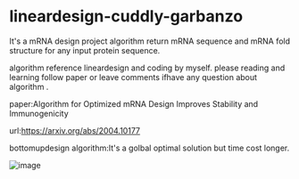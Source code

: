 # lineardesign-cuddly-garbanzo
It's a mRNA design project  algorithm return mRNA sequence and mRNA fold structure for any input protein sequence.

algorithm reference lineardesign and coding by myself. please reading and learning follow paper or leave comments ifhave any question about algorithm .

paper:Algorithm for Optimized mRNA Design Improves Stability and Immunogenicity

url:https://arxiv.org/abs/2004.10177

bottomupdesign algorithm:It's a golbal optimal solution but time cost longer.

![image](https://user-images.githubusercontent.com/29221718/216574666-39b84311-2341-438d-b558-4d47cd26222e.png)

